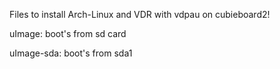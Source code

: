 Files to install Arch-Linux and VDR with vdpau on cubieboard2!


uImage: boot's from sd card

uImage-sda: boot's from sda1
